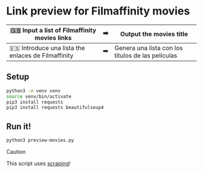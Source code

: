 # Link preview for Filmaffinity movies

| 🇬🇧 Input a list of Filmaffinity movies links       | ➡️ | Output the movies title                           |
| -------------------------------------------------- | -- | ------------------------------------------------- |
| 🇪🇸 Introduce una lista the enlaces de Filmaffinity | ➡️ | Genera una lista con los títulos de las películas |

## Setup

```sh
python3 -m venv venv
source venv/bin/activate
pip3 install requests
pip3 install requests beautifulsoup4
```

## Run it!

```sh
python3 preview-movies.py
```

> [!CAUTION]
> This script uses [scraping](https://en.wikipedia.org/wiki/Web_scraping)!
